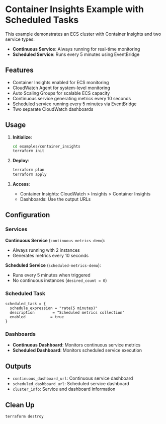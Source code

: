 # Container Insights Example with Scheduled Tasks

This example demonstrates an ECS cluster with Container Insights and two service types:

- **Continuous Service**: Always running for real-time monitoring
- **Scheduled Service**: Runs every 5 minutes using EventBridge

## Features

- Container Insights enabled for ECS monitoring
- CloudWatch Agent for system-level monitoring
- Auto Scaling Groups for scalable ECS capacity
- Continuous service generating metrics every 10 seconds
- Scheduled service running every 5 minutes via EventBridge
- Two separate CloudWatch dashboards

## Usage

1. **Initialize**:

   ```bash
   cd examples/container_insights
   terraform init
   ```

2. **Deploy**:

   ```bash
   terraform plan
   terraform apply
   ```

3. **Access**:
   - Container Insights: CloudWatch > Insights > Container Insights
   - Dashboards: Use the output URLs

## Configuration

### Services

**Continuous Service** (`continuous-metrics-demo`):

- Always running with 2 instances
- Generates metrics every 10 seconds

**Scheduled Service** (`scheduled-metrics-demo`):

- Runs every 5 minutes when triggered
- No continuous instances (`desired_count = 0`)

### Scheduled Task

```hcl
scheduled_task = {
  schedule_expression = "rate(5 minutes)"
  description        = "Scheduled metrics collection"
  enabled           = true
}
```

### Dashboards

- **Continuous Dashboard**: Monitors continuous service metrics
- **Scheduled Dashboard**: Monitors scheduled service execution

## Outputs

- `continuous_dashboard_url`: Continuous service dashboard
- `scheduled_dashboard_url`: Scheduled service dashboard
- `cluster_info`: Service and dashboard information

## Clean Up

```bash
terraform destroy
```
